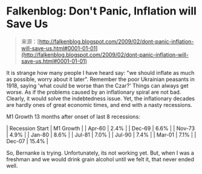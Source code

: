 <!--yml
category: 未分类
date: 2024-05-12 22:21:13
-->

# Falkenblog: Don't Panic, Inflation will Save Us

> 来源：[http://falkenblog.blogspot.com/2009/02/dont-panic-inflation-will-save-us.html#0001-01-01](http://falkenblog.blogspot.com/2009/02/dont-panic-inflation-will-save-us.html#0001-01-01)

It is strange how many people I have heard say: "we should inflate as much as possible, worry about it later". Remember the poor Ukrainian peasants in 1918, saying 'what could be worse than the Czar?' Things can always get worse. As if the problems caused by an inflationary spiral are not bad. Clearly, it would solve the indebtedness issue. Yet, the inflationary decades are hardly ones of great economic times, and end with a nasty recessions.

M1 Growth 13 months after onset of last 8 recessions:

| Recession Start | M1 Growth |
| Apr-60 | 2.4% |
| Dec-69 | 6.6% |
| Nov-73 | 4.9% |
| Jan-80 | 8.6% |
| Jul-81 | 7.0% |
| Jul-90 | 7.4% |
| Mar-01 | 7.1% |
| Dec-07 | 15.4% |

So, Bernanke is trying. Unfortunately, its not working yet. But, when I was a freshman and we would drink grain alcohol until we felt it, that never ended well.